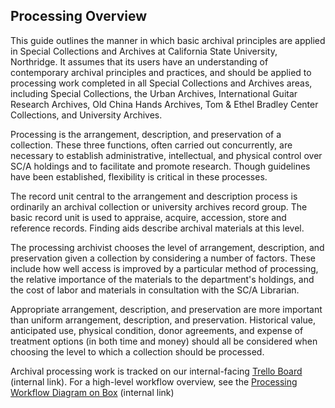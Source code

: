 ## Processing Overview

This guide outlines the manner in which basic archival principles are applied in Special Collections and Archives at California State University, Northridge. It assumes that its users have an understanding of contemporary archival principles and practices, and should be applied to processing work completed in all Special Collections and Archives areas, including Special Collections, the Urban Archives, International Guitar Research Archives, Old China Hands Archives, Tom & Ethel Bradley Center Collections, and University Archives.

Processing is the arrangement, description, and preservation of a collection. These three functions, often carried out concurrently, are necessary to establish administrative, intellectual, and physical control over SC/A holdings and to facilitate and promote research. Though guidelines have been established, flexibility is critical in these processes.

The record unit central to the arrangement and description process is ordinarily an archival collection or university archives record group. The basic record unit is used to appraise, acquire, accession, store and reference records. Finding aids describe archival materials at this level.

The processing archivist chooses the level of arrangement, description, and preservation given a collection by considering a number of factors. These include how well access is improved by a particular method of processing, the relative importance of the materials to the department's holdings, and the cost of labor and materials in consultation with the SC/A Librarian. 

Appropriate arrangement, description, and preservation are more important than uniform arrangement, description, and preservation. Historical value, anticipated use, physical condition, donor agreements, and expense of treatment options (in both time and money) should all be considered when choosing the level to which a collection should be processed.

Archival processing work is tracked on our internal-facing [Trello Board](https://trello.com/b/tNGI0Amt/sc-a-accessioning-and-processing) (internal link). For a high-level workflow overview, see the [Processing Workflow Diagram on Box](https://mycsun.box.com/s/yo45auc7us1r9v53vl6pj1ppd2ah8660) (internal link)
